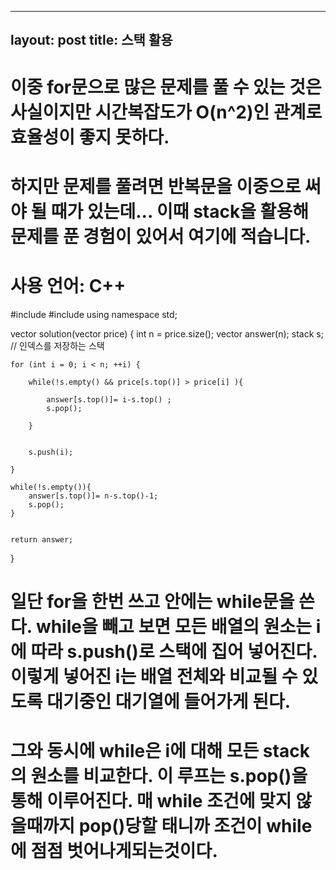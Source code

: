 ------------
layout: post
title: 스택 활용
------------

# 이중 for문으로 많은 문제를 풀 수 있는 것은 사실이지만 시간복잡도가 O(n^2)인 관계로 효율성이 좋지 못하다.
# 하지만 문제를 풀려면 반복문을 이중으로 써야 될 때가 있는데... 이때 stack을 활용해 문제를 푼 경험이 있어서 여기에 적습니다. 
# 사용 언어: C++

#include <vector>
#include <stack>
using namespace std;

vector<int> solution(vector<int> price) {
    int n = price.size();
    vector<int> answer(n);
    stack<int> s; // 인덱스를 저장하는 스택

    for (int i = 0; i < n; ++i) {

        while(!s.empty() && price[s.top()] > price[i] ){
            
            answer[s.top()]= i-s.top() ;
            s.pop();
        
        }
        
        
        s.push(i);

    }
    
    while(!s.empty()){
        answer[s.top()]= n-s.top()-1;
        s.pop();
    }
    

    return answer;
}


# 일단 for을 한번 쓰고 안에는 while문을 쓴다. while을 빼고 보면 모든 배열의 원소는 i에 따라 s.push()로 스택에 집어 넣어진다. 이렇게 넣어진 i는 배열 전체와 비교될 수 있도록 대기중인 대기열에 들어가게 된다. 
# 그와 동시에 while은 i에 대해 모든 stack의 원소를 비교한다. 이 루프는 s.pop()을 통해 이루어진다. 매 while 조건에 맞지 않을때까지 pop()당할 태니까 조건이 while에 점점 벗어나게되는것이다.
